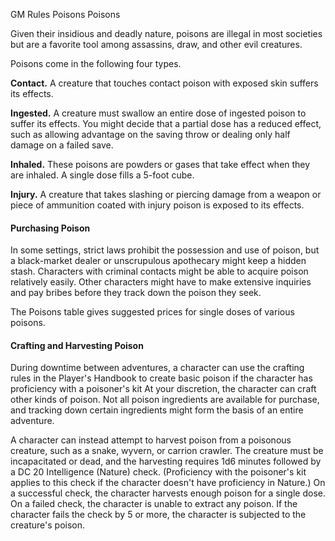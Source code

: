 GM Rules
Poisons
Poisons
<p>
  Given their insidious and deadly nature, poisons are illegal in most societies but are a favorite tool among assassins, draw, and other evil creatures.
</p>
<p>
  Poisons come in the following four types.
</p>
<p>
  <strong>Contact.</strong> A creature that touches contact poison with exposed skin suffers its effects.
</p>
<p>
  <strong>Ingested.</strong> A creature must swallow an entire dose of ingested poison to suffer its effects. You might decide that a partial dose has a reduced effect, such as allowing advantage on the saving throw or dealing only half damage on a failed save.
</p>
<p>
  <strong>Inhaled.</strong> These poisons are powders or gases that take effect when they are inhaled. A single dose fills a 5-foot cube.
</p>
<p>
  <strong>Injury.</strong> A creature that takes slashing or piercing damage from a weapon or piece of ammunition coated with injury poison is exposed to its effects.
</p>
<h4>Purchasing Poison</h4>
<p>
  In some settings, strict laws prohibit the possession and use of poison, but a black-market dealer or unscrupulous apothecary might keep a hidden stash. Characters with criminal contacts might be able to acquire poison relatively easily. Other characters might have to make extensive inquiries and pay bribes before they track down the poison they seek.
</p>
<p>
  The Poisons table gives suggested prices for single doses of various poisons.
</p>
<h4>Crafting and Harvesting Poison</h4>
<p>
  During downtime between adventures, a character can use the crafting rules in the Player's Handbook to create basic poison if the character has proficiency with a poisoner's kit At your discretion, the character can craft other kinds of poison. Not all poison ingredients are available for purchase, and tracking down certain ingredients might form the basis of an entire adventure.
</p>
<p>
  A character can instead attempt to harvest poison from a poisonous creature, such as a snake, wyvern, or carrion crawler. The creature must be incapacitated or dead, and the harvesting requires 1d6 minutes followed by a DC 20 Intelligence (Nature) check. (Proficiency with the poisoner's kit applies to this check if the character doesn't have proficiency in Nature.) On a successful check, the character harvests enough poison for a single dose. On a failed check, the character is unable to extract any poison. If the character fails the check by 5 or more, the character is subjected to the creature's poison.
</p>